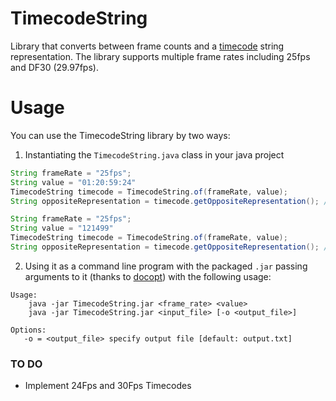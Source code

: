 # TimecodeString
Library that converts between frame counts and a [timecode](https://en.wikipedia.org/wiki/SMPTE_timecode) string representation. The library supports multiple frame rates including 25fps and DF30 (29.97fps).

# Usage
You can use the TimecodeString library by two ways:

1. Instantiating the `TimecodeString.java` class in your java project

```java
String frameRate = "25fps";
String value = "01:20:59:24"
TimecodeString timecode = TimecodeString.of(frameRate, value);
String oppositeRepresentation = timecode.getOppositeRepresentation(); // = 121499

String frameRate = "25fps";
String value = "121499"
TimecodeString timecode = TimecodeString.of(frameRate, value);
String oppositeRepresentation = timecode.getOppositeRepresentation(); // = "01:20:59:24"
```
2. Using it as a command line program with the packaged `.jar` passing arguments to it (thanks to [docopt](https://github.com/docopt/docopt.java)) with the following usage:

```
Usage:
    java -jar TimecodeString.jar <frame_rate> <value>
    java -jar TimecodeString.jar <input_file> [-o <output_file>]

Options:
   -o = <output_file> specify output file [default: output.txt]
```

### TO DO

* Implement 24Fps and 30Fps Timecodes
